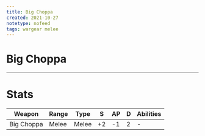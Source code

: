 ```yaml
---
title: Big Choppa
created: 2021-10-27
notetype: nofeed
tags: wargear melee
---
```


# Big Choppa

---

# Stats

| Weapon     | Range | Type  | S   | AP  | D   | Abilities |
| ---------- | ----- | ----- | --- | --- | --- | --------- |
| Big Choppa | Melee | Melee | +2  | -1  | 2   | -         | 